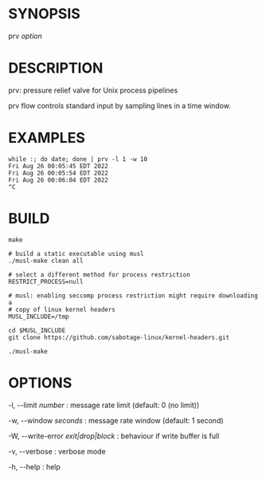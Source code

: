 # SYNOPSIS

prv *option*

# DESCRIPTION

prv: pressure relief valve for Unix process pipelines

prv flow controls standard input by sampling lines in a time window.

# EXAMPLES

    while :; do date; done | prv -l 1 -w 10
    Fri Aug 26 00:05:45 EDT 2022
    Fri Aug 26 00:05:54 EDT 2022
    Fri Aug 26 00:06:04 EDT 2022
    ^C

# BUILD

    make

    # build a static executable using musl
    ./musl-make clean all

    # select a different method for process restriction
    RESTRICT_PROCESS=null

    # musl: enabling seccomp process restriction might require downloading a
    # copy of linux kernel headers
    MUSL_INCLUDE=/tmp

    cd $MUSL_INCLUDE
    git clone https://github.com/sabotage-linux/kernel-headers.git

    ./musl-make

# OPTIONS

-l, --limit *number*
:		message rate limit (default: 0 (no limit))

-w, --window *seconds*
:		message rate window (default: 1 second)

-W, --write-error *exit|drop|block*
:		behaviour if write buffer is full

-v, --verbose
:		verbose mode

-h, --help
:		help
